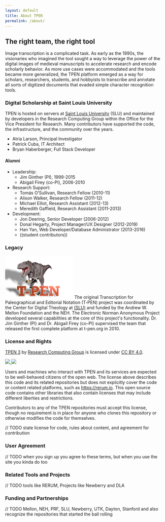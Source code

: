 ```yaml
---
layout: default
title: About TPEN
permalink: /about/
---
```


## The right team, the right tool

Image transcription is a complicated task. As early as the 1990s, the visionaries who imagined the tool sought 
a way to leverage the power of the digital images of medieval manuscripts to accelerate research and encode 
scholarly behavior. As more use cases were accommodated and the tools became more generalized, the TPEN platform 
emerged as a way for scholars, researchers, students, and hobbyists to transcribe and annotate all sorts of 
digitized documents that evaded simple character recognition tools.

### Digital Scholarship at Saint Louis University

TPEN is hosted on servers at [Saint Louis University](https://slu.edu) (SLU) and maintained by developers in the 
Research Computing Group within the Office for the Vice President for Research. Many contributors have supported 
the code, the infrastructure, and the community over the years.

* Atria Larson, Principal Investigator
* Patrick Cuba, IT Architect
* Bryan Haberberger, Full Stack Developer

#### Alumni

* Leadership:
    * Jim Ginther (PI), 1999-2015
    * Abigail Firey (co-PI), 2006-2010
* Research Support:
    * Tomás O’Sullivan, Research Fellow (2010-11)
    * Alison Walker, Research Fellow (2011-12)
    * Michael Elliot, Research Assistant (2012-13)
    * Meredith Gaffield, Research Assistant (2011-2013)
* Development:
    * Jon Deering, Senior Developer (2006-2012)
    * Donal Hegarty, Project Manager/UX Designer (2012-2019)
    * Han Yan, Web Developer/Database Administrator (2013-2016)
    * ((student contributors))

### Legacy

!["old TPEN logo"](/assets/img/tpen_clearShadowSmall.png)
The original Transcription for Paleographical and Editorial Notation (T‑PEN) project was coordinated by the 
Center for Digital Theology at [(SLU)](https://slu.edu) and funded by the Andrew W. Mellon 
Foundation and the NEH. The Electronic Norman Anonymous Project developed several capabilities at the core of this 
project's functionality. Dr. Jim Ginther (PI) and Dr. Abigail Firey (co-PI) supervised the team that released the 
first complete platform at t-pen.org in 2010.

### License and Rights

[TPEN 3](https://github.com/CenterForDigitalHumanities/TPEN3) 
by [Research Computing Group](https://github.com/CenterForDigitalHumanities) 
is licensed under [CC BY 4.0](http://creativecommons.org/licenses/by/4.0/).

[![](https://mirrors.creativecommons.org/presskit/icons/cc.svg)
![](https://mirrors.creativecommons.org/presskit/icons/by.svg)](http://creativecommons.org/licenses/by/4.0/)

Users and machines who interact with TPEN and its services are expected to be well-behaved citizens of 
the open web. The license above describes this code and its related repositories but does not explicitly 
cover the code or content related platforms, such as https://rerum.io. This open source code contains other 
libraries that also contain licenses that may include different liberties and restrictions.

Contributors to any of the TPEN repositories must accept this license, though no requirement is in place 
for anyone who clones this repository or otherwise modifies the code for themselves.

// TODO 
state license for code, rules about content, and agreement for contribution

### User Agreement

// TODO 
when you sign up you agree to these terms, but when you use the site you kinda do too

### Related Tools and Projects

// TODO 
tools like RERUM, Projects like Newberry and DLA

### Funding and Partnerships

// TODO 
Mellon, NEH, PRF, SLU, Newberry, UTK, Dayton, Stanford 
and also recognize the repositories that started the ball rolling
